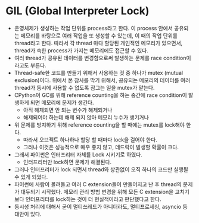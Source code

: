# GIL (Global Interpreter Lock)

- 운영체제가 생성하는 작업 단위를 process라고 한다. 이 process 안에서 공유되는 메모리를 바탕으로 여러 작업을 또 생성할 수 있는데, 이 때의 작업 단위를 thread라고 한다. 따라서 각 thread 마다 할당된 개인적인 메모리가 있으면서, thread가 속한 process가 가지는 메모리에도 접근할 수 있다.
- 여러 thread가 공유된 데이터를 변경함으로써 발생하는 문제를 race condition이라고도 부른다.
- Thread-safe한 코드를 만들기 위해서 사용하는 것 중 하나가 mutex (mutual exclusion)이다. 위에서 본 참사를 막기 위해서, 공유되는 메모리의 데이터를 여러 thread가 동시에 사용할 수 없도록 잠그는 일을 mutex가 맡는다.
- CPython이 GC를 위해 reference counting을 하는 중간에 race condition이 발생하게 되면 메모리에 문제가 생긴다.
    - 아직 해제되면 안 되는 변수가 해제되거나
    - 해제되어야 하는데 해제 되지 않아 메모리 누수가 생기거나
- 위 문제를 방지하기 위해 reference counting을 할 때에는 mutex를 lock해야 한다.
    - 따라서 오브젝트 하나하나 할당 할 때마다 lock을 걸어야 한다.
    - 그러나 이것은 성능적으로 매우 좋지 않고, 데드락이 발생할 확률이 크다.
- 그래서 파이썬은 인터프리터 자체를 Lock 시키기로 하였다.
    - 인터프리터만 lock하면 문제가 해결된다.
- 그러나 인터프리터가 lock 되면서 thread와 상관없이 오직 하나의 코드만 실행될 수 있게 되었다.
- 파이썬에 사람이 몰려들고 여러 C extension들이 만들어지고 난 후 thread의 문제가 대두되기 시작했다. 메모리 관리 방법 변경을 위해 모든 C extension을 고치기보다 인터프리터를 lock하는 것이 더 현실적이라고 판단했다고 한다.
- 동시성 처리에 대해서 굳이 멀티쓰레드가 아니더라도, 멀티프로세싱, asyncio 등 대안이 있다.
